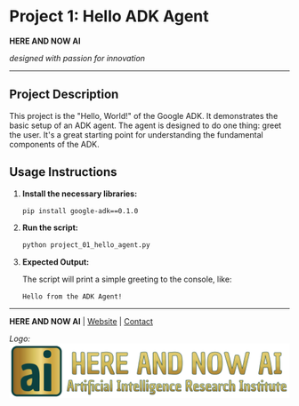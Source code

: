 # Project 1: Hello ADK Agent

**HERE AND NOW AI**

*designed with passion for innovation*

---

## Project Description

This project is the "Hello, World!" of the Google ADK. It demonstrates the basic setup of an ADK agent. The agent is designed to do one thing: greet the user. It's a great starting point for understanding the fundamental components of the ADK.

## Usage Instructions

1.  **Install the necessary libraries:**

    ```bash
    pip install google-adk==0.1.0
    ```

2.  **Run the script:**

    ```bash
    python project_01_hello_agent.py
    ```

3.  **Expected Output:**

    The script will print a simple greeting to the console, like:

    ```
    Hello from the ADK Agent!
    ```

---

**HERE AND NOW AI** | [Website](https://hereandnowai.com) | [Contact](mailto:info@hereandnowai.com)

*Logo: ![[Logo]](https://raw.githubusercontent.com/hereandnowai/images/refs/heads/main/logos/HNAI%20Title%20-Teal%20%26%20Golden%20Logo%20-%20DESIGN%203%20-%20Raj-07.png)*